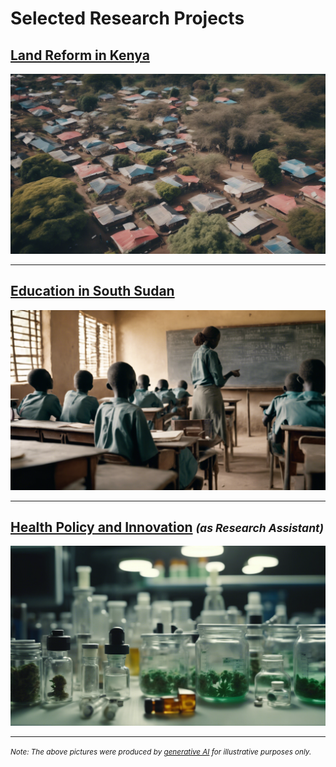 # Selected Research Projects

## [Land Reform in Kenya](/pages/land-reform-kenya)
<a href="https://njwsn.github.io/pages/land-reform-kenya"> <img src="pages/images/land-reform-kenya-sd.png?raw=true"/> </a>

---
## [Education in South Sudan](/pages/education-south-sudan)
<a href="https://njwsn.github.io/pages/education-south-sudan"> <img src="pages/images/education-ss-sd.png?raw=true"/> </a>

---
## [Health Policy and Innovation](/pages/health-policy-innovation) <small><i>(as Research Assistant)</i></small>
<a href="https://njwsn.github.io/pages/health-policy-innovation"> <img src="pages/images/drugs-procurement-sd.png?raw=true"/> </a>

---
<small><i>Note: The above pictures were produced by <a href="https://beta.dreamstudio.ai/generate">generative AI</a> for illustrative purposes only.</i></small>
